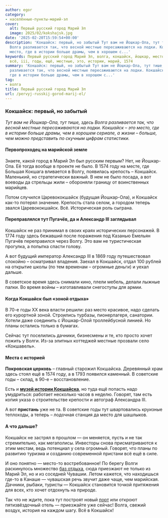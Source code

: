 ```yaml
---
author: egor
category:
- населённые-пункты-марий-эл
cover:
  alt: Первый русский город Марий Эл
  image: 2025/02/kokshajsk.jpg
date: '2025-02-20T15:59:54+00:00'
description: 'Кокшайск: первый, но забытый Тут вам не Йошкар-Ола, тут тише, здесь
  Волга разливается так, что весной местные пересаживаются на лодки. Кокшайск – это
  место, где в истории больше драмы, чем в хорошем с...'
keywords: Первый русский город Марий Эл, волга, кокшайск, йошкар, место, году, ола,
  всё, iii, годы, ещё, местные, это, истории, марий, 1574
summary: 'Кокшайск: первый, но забытый Тут вам не Йошкар-Ола, тут тише, здесь Волга
  разливается так, что весной местные пересаживаются на лодки. Кокшайск – это место,
  где в истории больше драмы, чем в хорошем с...'
tag:
- волга
title: Первый русский город Марий Эл
url: /pervyj-russkij-gorod-marij-el/
---
```


### Кокшайск: первый, но забытый

 _Тут вам не Йошкар-Ола, тут тише, здесь Волга разливается так, что весной местные пересаживаются на лодки. Кокшайск – это место, где в истории больше драмы, чем в хорошем сериале, а жизни – больше, чем можно представить по скучным цифрам статистики._

#### Первопроходец на марийской земле

Знаете, какой город в Марий Эл был русским первым? Нет, не Йошкар-Ола. Её тогда вообще в проекте не было. В 1574 году на месте, где Большая Кокшага вливается в Волгу, появилась крепость – Кокшайск. Маленький, но стратегически важный. В нем не было посада, а вот воеводы да стрельцы жили – обороняли границу от воинственных марийцев.

Потом случился Царевококшайск (будущая Йошкар-Ола), и Кокшайск как-то потерял значение. Крепость стала селом, а городом теперь звался Царевококшайск. Всё. Историческая роль сыграна.

#### Переправлялся тут Пугачёв, да и Александр III заглядывал

Кокшайск не раз принимал в своих краях исторических персонажей. В 1774 году здесь бежавший после поражения под Казанью Емельян Пугачёв переправился через Волгу. Это вам не туристическая прогулка, а попытка спасти голову.

А вот будущий император Александр III в 1869 году путешествовал спокойно – осматривал владения. Заехал в Кокшайск, отдал 100 рублей на открытие школы (по тем временам – огромные деньги) и уехал дальше.

В советское время здесь снимали кино, плели мебель, делали лыжные палки. Во время войны – изготавливали снегоступы для армии.

#### Когда Кокшайск был «зоной отдыха»

В 70-е годы XX века власти решили: раз место красивое, надо сделать его курортной зоной. Строились турбазы, пионерлагеря, санатории. Хотели даже соединить с Йошкар-Олой троллейбусной линией. Но планы остались только в бумагах.

Сейчас тут поселились дачники, бизнесмены и те, кто просто хочет пожить у Волги. Из-за элитных коттеджей местные прозвали село «Кокшавель».

#### Места с историей

 **Покровская церковь** – главный старожил Кокшайска. Деревянный храм здесь стоял ещё в 1574 году, а в 1793 появился каменный. В советские годы – склад, в 90-е – восстановление.

Есть и [**музей истории Кокшайска**](/muzej-istorii-kokshajska/), но туда ещё попасть надо умудриться: работает несколько часов в неделю. Говорят, там есть копия указа о строительстве крепости и автограф Александра III.

А вот **пристань** уже не та. В советские годы тут швартовались круизные теплоходы, а теперь – лодочная станция да место для шашлыков.

#### А что дальше?

Кокшайск не застрял в прошлом — он меняется, пусть и не так стремительно, как мегаполисы. Инвесторы снова присматриваются к этим местам, ведь потенциал у села огромный. Говорят, что планы по развитию туризма и созданию современной пристани всё ещё в силе.

И оно понятно — место-то востребованное! По берегу Волги раскинулось множество [баз отдыха](/yantar/), сюда приезжают не только из Марий Эл, но и из соседней Чувашии. Летом кажется, что находишься где-то в Канаше — чувашская речь звучит даже чаще, чем марийская. Дачники, рыбаки, туристы — Кокшайск становится точкой притяжения для всех, кто хочет отдохнуть на природе.

Так что не ждите, пока тут построят новый [порт](/port-kozmodemyansk/) или откроют пятизвёздочный отель — приезжайте уже сейчас! Волга, свежий воздух, история на каждом шагу. Всё в Кокшайск!